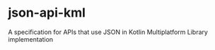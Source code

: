 # json-api-kml
A specification for APIs that use JSON in Kotlin Multiplatform Library implementation

